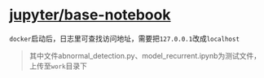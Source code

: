 # [jupyter/base-notebook](https://hub.docker.com/r/jupyter/base-notebook)

`docker`启动后，日志里可查找访问地址，需要把`127.0.0.1`改成`localhost`

> 其中文件abnormal_detection.py、model_recurrent.ipynb为测试文件，上传至`work`目录下

